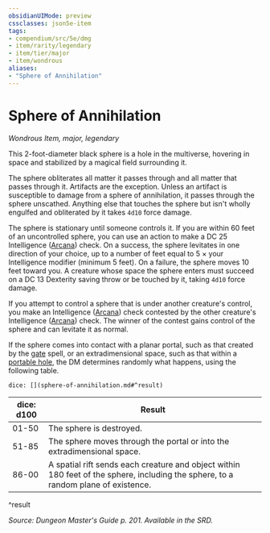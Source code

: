 ```yaml
---
obsidianUIMode: preview
cssclasses: json5e-item
tags:
- compendium/src/5e/dmg
- item/rarity/legendary
- item/tier/major
- item/wondrous
aliases: 
- "Sphere of Annihilation"
---
```

# Sphere of Annihilation
*Wondrous Item, major, legendary*  


This 2-foot-diameter black sphere is a hole in the multiverse, hovering in space and stabilized by a magical field surrounding it.

The sphere obliterates all matter it passes through and all matter that passes through it. Artifacts are the exception. Unless an artifact is susceptible to damage from a sphere of annihilation, it passes through the sphere unscathed. Anything else that touches the sphere but isn't wholly engulfed and obliterated by it takes `4d10` force damage.

The sphere is stationary until someone controls it. If you are within 60 feet of an uncontrolled sphere, you can use an action to make a DC 25 Intelligence ([Arcana](/3-Mechanics/CLI/rules/skills.md#Arcana)) check. On a success, the sphere levitates in one direction of your choice, up to a number of feet equal to 5 × your Intelligence modifier (minimum 5 feet). On a failure, the sphere moves 10 feet toward you. A creature whose space the sphere enters must succeed on a DC 13 Dexterity saving throw or be touched by it, taking `4d10` force damage.

If you attempt to control a sphere that is under another creature's control, you make an Intelligence ([Arcana](/3-Mechanics/CLI/rules/skills.md#Arcana)) check contested by the other creature's Intelligence ([Arcana](/3-Mechanics/CLI/rules/skills.md#Arcana)) check. The winner of the contest gains control of the sphere and can levitate it as normal.

If the sphere comes into contact with a planar portal, such as that created by the [gate](/3-Mechanics/CLI/spells/gate.md) spell, or an extradimensional space, such as that within a [portable hole](/3-Mechanics/CLI/items/portable-hole.md), the DM determines randomly what happens, using the following table.

`dice: [](sphere-of-annihilation.md#^result)`

| dice: d100 | Result |
|------------|--------|
| 01-50 | The sphere is destroyed. |
| 51-85 | The sphere moves through the portal or into the extradimensional space. |
| 86-00 | A spatial rift sends each creature and object within 180 feet of the sphere, including the sphere, to a random plane of existence. |
^result

*Source: Dungeon Master's Guide p. 201. Available in the SRD.*